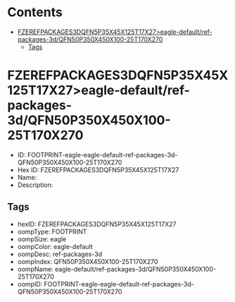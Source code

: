 



Contents
========

* [FZEREFPACKAGES3DQFN5P35X45X125T17X27>eagle-default/ref-packages-3d/QFN50P350X450X100-25T170X270](#fzerefpackages3dqfn5p35x45x125t17x27eagle-defaultref-packages-3dqfn50p350x450x100-25t170x270)
	* [Tags](#tags)

# FZEREFPACKAGES3DQFN5P35X45X125T17X27>eagle-default/ref-packages-3d/QFN50P350X450X100-25T170X270

- ID: FOOTPRINT-eagle-eagle-default-ref-packages-3d-QFN50P350X450X100-25T170X270
- Hex ID: FZEREFPACKAGES3DQFN5P35X45X125T17X27
- Name: 
- Description: 

## Tags

- hexID: FZEREFPACKAGES3DQFN5P35X45X125T17X27
- oompType: FOOTPRINT
- oompSize: eagle
- oompColor: eagle-default
- oompDesc: ref-packages-3d
- oompIndex: QFN50P350X450X100-25T170X270
- oompName: eagle-default/ref-packages-3d/QFN50P350X450X100-25T170X270
- oompID: FOOTPRINT-eagle-eagle-default-ref-packages-3d-QFN50P350X450X100-25T170X270
